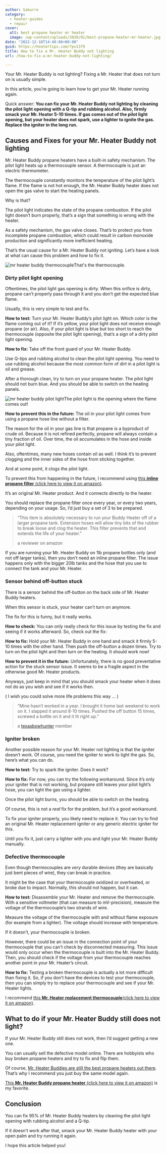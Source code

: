 ```yaml
---
author: Sakurro
category:
  - heater-guides
  - repair
cover:
  alt: best propane heater mr heater
  image: /wp-content/uploads/2020/01/best-propane-heater-mr-heater.jpg
date: "2022-12-18T14:40:06+00:00"
guid: https://heatertips.com/?p=1379
title: How to fix a Mr. Heater Buddy not lighting
url: /how-to-fix-a-mr-heater-buddy-not-lighting/

---
```

Your Mr. Heater Buddy is not lighting? Fixing a Mr. Heater that does not turn on is usually simple.

In this article, you’re going to learn how to get your Mr. Heater running again.

Quick answer: **You can fix your Mr. Heater Buddy not lighting by cleaning the pilot light opening with a Q-tip and rubbing alcohol. Also, firmly smack your Mr. Heater 5-10 times. If gas comes out of the pilot light opening, but your heater does not spark, use a lighter to ignite the gas. Replace the igniter in the long run.**

## Causes and Fixes for your Mr. Heater Buddy not lighting

Mr. Heater Buddy propane heaters have a built-in safety mechanism. The pilot light heats up a thermocouple sensor. A thermocouple is just an electric thermometer.

The thermocouple constantly monitors the temperature of the pilot light’s flame. If the flame is not hot enough, the Mr. Heater Buddy heater does not open the gas valve to start the heating panels.

Why is that?

The pilot light indicates the state of the propane combustion. If the pilot light doesn’t burn properly, that’s a sign that something is wrong with the heater.

As a safety mechanism, the gas valve closes. That’s to protect you from incomplete propane combustion, which could result in carbon monoxide production and significantly more inefficient heating.

That’s the usual cause for a Mr. Heater Buddy not igniting. Let’s have a look at what can cause this problem and how to fix it.

![mr heater buddy thermocouple](/wp-content/uploads/2022/12/mr-heater-buddy-thermocouple.jpg)That's the thermocouple.

### Dirty pilot light opening

Oftentimes, the pilot light gas opening is dirty. When this orifice is dirty, propane can’t properly pass through it and you don’t get the expected blue flame.

Usually, this is very simple to test and fix.

**How to test:** Turn your Mr. Heater Buddy’s pilot light on. Which color is the flame coming out of it? If it’s yellow, your pilot light does not receive enough propane (or air). Also, if your pilot light is blue but too short to reach the thermocouple (opposite the pilot light opening), that’s a sign of a dirty pilot light opening.

**How to fix:** Take off the front guard of your Mr. Heater Buddy.

Use Q-tips and rubbing alcohol to clean the pilot light opening. You need to use rubbing alcohol because the most common form of dirt in a pilot light is oil and grease.

After a thorough clean, try to turn on your propane heater. The pilot light should not burn blue. And you should be able to switch on the heating panels.

![mr heater buddy pilot light](/wp-content/uploads/2022/12/mr-heater-buddy-pilot-light.jpg)The pilot light is the opening where the flame comes out!

**How to prevent this in the future:** The oil in your pilot light comes from using a propane hose line without a filter.

The reason for the oil in your gas line is that propane is a byproduct of crude oil. Because it is not refined perfectly, propane will always contain a tiny fraction of oil. Over time, the oil accumulates in the hose and inside your pilot light.

Also, oftentimes, many new hoses contain oil as well. I think it’s to prevent clogging and the inner sides of the hose from sticking together.

And at some point, it clogs the pilot light.

To prevent this from happening in the future, I recommend using [this **inline propane filter** (click here to view it on amazon)](https://www.amazon.com/Mr-Heater-Portable-Heaters-F273699/dp/B000HE8P2O?crid=HZC4JBEMO7PC&keywords=inline+propane+filter&qid=1671369028&sprefix=inline+propane+filte%2Caps%2C194&sr=8-3&linkCode=ll1&tag=heatertips-20&linkId=1a93f0e5cf27fbb60e8b4e39a85386f4&language=en_US&ref_=as_li_ss_tl).

It’s an original Mr. Heater product. And it connects directly to the heater.

You should replace the propane filter once every year, or every two years, depending on your usage. So, I’d just buy a set of 3 to be prepared.

> “This item is absolutely necessary to run your Buddy Heater off of a larger propane tank. Extension hoses will allow tiny bits of the rubber to break loose and clog the heater. This filter prevents that and extends the life of your heater.”
>
> a reviewer on amazon

If you are running your Mr. Heater Buddy on 1lb propane bottles only (and not off larger tanks), then you don’t need an inline propane filter. The issue happens only with the bigger 20lb tanks and the hose that you use to connect the tank and your Mr. Heater.

### Sensor behind off-button stuck

There is a sensor behind the off-button on the back side of Mr. Heater Buddy heaters.

When this sensor is stuck, your heater can’t turn on anymore.

The fix for this is funny, but it really works.

**How to check:** You can only really check for this issue by testing the fix and seeing if it works afterward. So, check out the fix:

**How to fix:** Hold your Mr. Heater Buddy in one hand and smack it firmly 5-10 times with the other hand. Then push the off-button a dozen times. Try to turn on the pilot light and then turn on the heating. It should work now!

**How to prevent it in the future:** Unfortunately, there is no good preventative action for the stuck sensor issue. It seems to be a fragile aspect in the otherwise good Mr. Heater products.

Anyways, just keep in mind that you should smack your heater when it does not do as you wish and see if it works then.

( I wish you could solve more life problems this way … )

> “Mine hasn’t worked in a year. I brought it home last weekend to work on it. I slapped it around 8-10 times. Pushed the off button 15 times, screwed a bottle on it and it lit right up.”
>
> a [texasbowhunter](http://discussions.texasbowhunter.com/showthread.php?t=748297) member

### Igniter broken

Another possible reason for your Mr. Heater not lighting is that the igniter doesn’t work. Of course, you need the igniter to work to light the gas. So, here’s what you can do.

**How to test:** Try to spark the igniter. Does it work?

**How to fix:** For now, you can try the following workaround. Since it’s only your igniter that is not working, but propane still leaves your pilot light’s hose, you can light the gas using a lighter.

Once the pilot light burns, you should be able to switch on the heating.

Of course, this is not a _real_ fix for the problem, but it’s a good workaround.

To fix your igniter properly, you likely need to replace it. You can try to find an original Mr. Heater replacement igniter or any generic electric igniter for this.

Until you fix it, just carry a lighter with you and light your Mr. Heater Buddy manually.

### Defective thermocouple

Even though thermocouples are _very_ durable devices (they are basically just bent pieces of wire), they can break in practice.

It might be the case that your thermocouple oxidized or overheated, or broke due to impact. Normally, this should not happen, but it can.

**How to test:** Disassemble your Mr. Heater and remove the thermocouple. With a sensitive voltmeter (that can measure to mV-precision), measure the voltage of the thermocouple’s two strands of wire.

Measure the voltage of the thermocouple with and without flame exposure (for example from a lighter). The voltage should increase with temperature.

If it doesn’t, your thermocouple is broken.

However, there could be an issue in the connection point of your thermocouple that you can’t check by disconnected measuring. This issue would only occur when the thermocouple is built into the Mr. Heater Buddy. Then, you should check if the voltage from your thermocouple reaches another point in your Mr. Heater’s circuit.

**How to fix:** Testing a broken thermocouple is actually a lot more difficult than fixing it. So, if you don’t have the devices to test your thermocouple, then you can simply try to replace your thermocouple and see if your Mr. Heater lights.

I recommend [this **Mr. Heater replacement thermocouple**(click here to view it on amazon)](https://www.amazon.com/Heater-Replacement-Thermocouple-replaces-F273117/dp/B00NXFRSVI?keywords=mr+heater+igniter+replacement&qid=1671370370&sprefix=igniter+mr+heater%2Caps%2C167&sr=8-3&linkCode=ll1&tag=heatertips-20&linkId=76646ac0342e29ba940ce19ce3cd8465&language=en_US&ref_=as_li_ss_tl).

## What to do if your Mr. Heater Buddy still does not light?

If your Mr. Heater Buddy still does not work, then I’d suggest getting a new one.

You can usually sell the defective model online. There are hobbyists who buy broken propane heaters and try to fix and flip them.

Of course, [Mr. Heater Buddies are still the best propane heaters out there](/recommended-products/propane-heater/). That’s why I recommend you just buy the same model again.

[This **Mr. Heater Buddy propane heater** (click here to view it on amazon)](https://www.amazon.com/Mr-Heater-F232000-Indoor-Safe-Portable/dp/B002G51BZU?keywords=mr+heater&qid=1671372509&sr=8-2&linkCode=ll1&tag=heatertips-20&linkId=d8c6e44edfa742762a2898c693214cdf&language=en_US&ref_=as_li_ss_tl) is my favorite.

## Conclusion

You can fix 95% of Mr. Heater Buddy heaters by cleaning the pilot light opening with rubbing alcohol and a Q-tip.

If it doesn’t work after that, smack your Mr. Heater Buddy heater with your open palm and try running it again.

I hope this article helped you!
